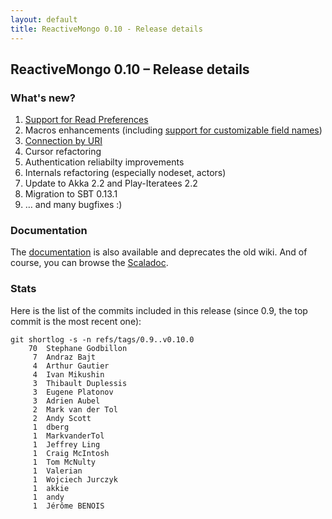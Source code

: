 ```yaml
---
layout: default
title: ReactiveMongo 0.10 - Release details
---
```


## ReactiveMongo 0.10 – Release details

### What's new?

1. [Support for Read Preferences](advanced-topics/read-preferences.html)
2. Macros enhancements (including [support for customizable field names](https://github.com/ReactiveMongo/ReactiveMongo/pull/140))
3. [Connection by URI](tutorial/connect-database.html#connect-using-mongodb-uri)
4. Cursor refactoring
5. Authentication reliabilty improvements
6. Internals refactoring (especially nodeset, actors)
7. Update to Akka 2.2 and Play-Iteratees 2.2
8. Migration to SBT 0.13.1
9. … and many bugfixes :)


### Documentation

The [documentation](index.html) is also available and deprecates the old wiki. And of course, you can browse the [Scaladoc](../api/index.html).

### Stats

Here is the list of the commits included in this release (since 0.9, the top commit is the most recent one):

~~~
git shortlog -s -n refs/tags/0.9..v0.10.0
    70  Stephane Godbillon
     7  Andraz Bajt
     4  Arthur Gautier
     4  Ivan Mikushin
     3  Thibault Duplessis
     3  Eugene Platonov
     3  Adrien Aubel
     2  Mark van der Tol
     2  Andy Scott
     1  dberg
     1  MarkvanderTol
     1  Jeffrey Ling
     1  Craig McIntosh
     1  Tom McNulty
     1  Valerian
     1  Wojciech Jurczyk
     1  akkie
     1  andy
     1  Jérôme BENOIS
~~~
